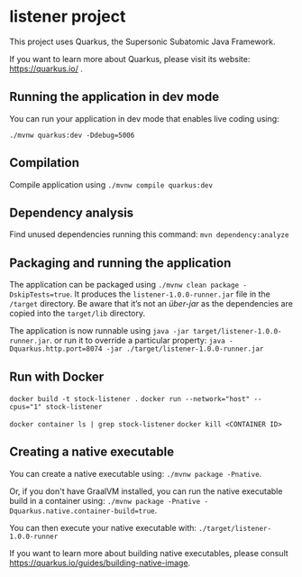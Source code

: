 # listener project

This project uses Quarkus, the Supersonic Subatomic Java Framework.

If you want to learn more about Quarkus, please visit its website: https://quarkus.io/ .

## Running the application in dev mode

You can run your application in dev mode that enables live coding using:
```
./mvnw quarkus:dev -Ddebug=5006
```

## Compilation

Compile application using `./mvnw compile quarkus:dev`

## Dependency analysis

Find unused dependencies running this command:
`mvn dependency:analyze`

## Packaging and running the application

The application can be packaged using 
`./mvnw clean package -DskipTests=true`.
It produces the `listener-1.0.0-runner.jar` file in the `/target` directory.
Be aware that it’s not an _über-jar_ as the dependencies are copied into the `target/lib` directory.

The application is now runnable using 
`java -jar target/listener-1.0.0-runner.jar`.
or run it to override a particular property:
`java -Dquarkus.http.port=8074 -jar ./target/listener-1.0.0-runner.jar`


## Run with Docker
`docker build -t stock-listener .`
`docker run --network="host" --cpus="1" stock-listener`

`docker container ls | grep stock-listener`
`docker kill <CONTAINER ID>`

## Creating a native executable

You can create a native executable using: `./mvnw package -Pnative`.

Or, if you don't have GraalVM installed, you can run the native executable build in a container using: `./mvnw package -Pnative -Dquarkus.native.container-build=true`.

You can then execute your native executable with: `./target/listener-1.0.0-runner`

If you want to learn more about building native executables, please consult https://quarkus.io/guides/building-native-image.